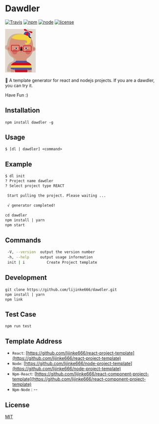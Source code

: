 # Dawdler

[![Travis](https://img.shields.io/travis/USER/REPO.svg?style=flat-square)](https://www.npmjs.com/package/dawdler)
[![npm](https://img.shields.io/npm/dm/localeval.svg?style=flat-square)](https://www.npmjs.com/package/dawdler)
[![node](https://img.shields.io/node/v/passport.svg?style=flat-square)](https://www.npmjs.com/package/dawdler)
[![license](https://img.shields.io/github/license/mashape/apistatus.svg?style=flat-square)](https://www.npmjs.com/package/dawdler)

<img src="https://github.com/lijinke666/dawdler/blob/master/logo.png" width="100"/>



:boy: A template generator for react and nodejs projects. If you are a dawdler, you can try it.

Have Fun :)

## Installation
```
npm install dawdler -g
```

## Usage
```
$ [dl | dawdler] <command>
```

## Example
```
$ dl init
? Project name dawdler
? Select project type REACT

 Start pulling the project. Please waiting ...

 √ generator completed!

cd dawdler
npm install | yarn
npm start
```

## Commands

```bash
 -V, --version  output the version number
 -h, --help     output usage information
 init | i          Create Project template
```

## Development
```
git clone https://github.com/lijinke666/dawdler.git
npm install | yarn
npm link
```

## Test Case
```
npm run test
```

## Template Address
- `React`: [https://github.com/lijinke666/react-project-template](https://github.com/lijinke666/react-project-template)
- `Node`: [https://github.com/lijinke666/node-project-template](https://github.com/lijinke666/node-project-template)
- `Npm-React`: [https://github.com/lijinke666/react-component-project-template](https://github.com/lijinke666/react-component-project-template)
- `Npm-Node` : --

## License
[MIT](https://github.com/lijinke666/dawdler/blob/master/LICENCE)
